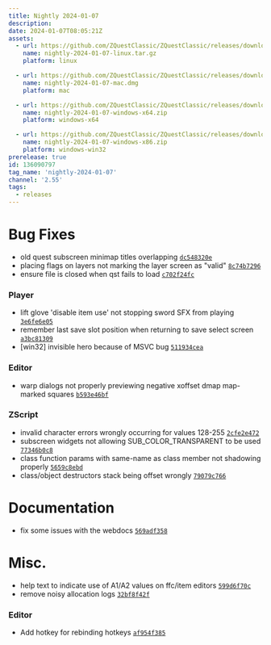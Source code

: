 ```yaml
---
title: Nightly 2024-01-07
description: 
date: 2024-01-07T08:05:21Z
assets: 
  - url: https://github.com/ZQuestClassic/ZQuestClassic/releases/download/nightly-2024-01-07/nightly-2024-01-07-linux.tar.gz
    name: nightly-2024-01-07-linux.tar.gz
    platform: linux

  - url: https://github.com/ZQuestClassic/ZQuestClassic/releases/download/nightly-2024-01-07/nightly-2024-01-07-mac.dmg
    name: nightly-2024-01-07-mac.dmg
    platform: mac

  - url: https://github.com/ZQuestClassic/ZQuestClassic/releases/download/nightly-2024-01-07/nightly-2024-01-07-windows-x64.zip
    name: nightly-2024-01-07-windows-x64.zip
    platform: windows-x64

  - url: https://github.com/ZQuestClassic/ZQuestClassic/releases/download/nightly-2024-01-07/nightly-2024-01-07-windows-x86.zip
    name: nightly-2024-01-07-windows-x86.zip
    platform: windows-win32
prerelease: true
id: 136090797
tag_name: 'nightly-2024-01-07'
channel: '2.55'
tags:
  - releases
---
```




# Bug Fixes

- old quest subscreen minimap titles overlapping [`dc548320e`](https://github.com/ZQuestClassic/ZQuestClassic/commit/dc548320e7ac5143ba5726178aa4aba75c93f1d0)
- placing flags on layers not marking the layer screen as "valid" [`8c74b7296`](https://github.com/ZQuestClassic/ZQuestClassic/commit/8c74b72968670949fab9f0f6c5afbbe3bb4f89ce)
- ensure file is closed when qst fails to load [`c702f24fc`](https://github.com/ZQuestClassic/ZQuestClassic/commit/c702f24fca10feb52420cc962f79d51e9c6e567f)

### Player

- lift glove 'disable item use' not stopping sword SFX from playing [`3e6fe6e05`](https://github.com/ZQuestClassic/ZQuestClassic/commit/3e6fe6e05254e5090a1802811c9abef3fae03dce)
- remember last save slot position when returning to save select screen [`a3bc81309`](https://github.com/ZQuestClassic/ZQuestClassic/commit/a3bc813096c18cb5ab5602ab9afb9c03db8d4011)
- [win32] invisible hero because of MSVC bug [`511934cea`](https://github.com/ZQuestClassic/ZQuestClassic/commit/511934ceaf8c2692984c87443c037076be73cc69)

### Editor

- warp dialogs not properly previewing negative xoffset dmap map-marked squares [`b593e46bf`](https://github.com/ZQuestClassic/ZQuestClassic/commit/b593e46bf7ced06a94a0e1f8f08a1c2c1ae454e3)

### ZScript

- invalid character errors wrongly occurring for values 128-255 [`2cfe2e472`](https://github.com/ZQuestClassic/ZQuestClassic/commit/2cfe2e472bf3a292bca81cd8cd1e62e60232b7ab)
- subscreen widgets not allowing SUB_COLOR_TRANSPARENT to be used [`77346b0c8`](https://github.com/ZQuestClassic/ZQuestClassic/commit/77346b0c86b5b493cf46284d7fa4d6576af9fc4e)
- class function params with same-name as class member not shadowing properly [`5659c8ebd`](https://github.com/ZQuestClassic/ZQuestClassic/commit/5659c8ebd8668b9df137d80f2896e6a5e97218ce)
- class/object destructors stack being offset wrongly [`79079c766`](https://github.com/ZQuestClassic/ZQuestClassic/commit/79079c7667a5360eeb72f8f75997f2d76d81855c)

# Documentation

- fix some issues with the webdocs [`569adf358`](https://github.com/ZQuestClassic/ZQuestClassic/commit/569adf358171e91ec0dbcd956541c00649a7e43b)

# Misc.

- help text to indicate use of A1/A2 values on ffc/item editors [`599d6f70c`](https://github.com/ZQuestClassic/ZQuestClassic/commit/599d6f70c3a55ee06a175b574d7d9005776c123a)
- remove noisy allocation logs [`32bf8f42f`](https://github.com/ZQuestClassic/ZQuestClassic/commit/32bf8f42f0ff41d0ae308a3eeb6eb33ae8c8f7b1)

### Editor

- Add hotkey for rebinding hotkeys [`af954f385`](https://github.com/ZQuestClassic/ZQuestClassic/commit/af954f3851c9fb8d5a81386bc4a05956e32406f5)

